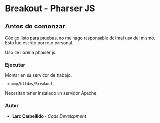 # Breakout - Pharser JS

## Antes de comenzar

Código listo para pruebas, no me hago responsable del mal uso del mismo.
Esto fue escrito por reto personal.

Uso de librería pharser js.

### Ejecutar 
 Montar en su servidor de trabajo.
 ``` 
  xammp/httdos/Breakout
```
Necesitan tener instalado un servidor Apache.

### Autor
* **Larc Carbellido** - *Code Development*
 